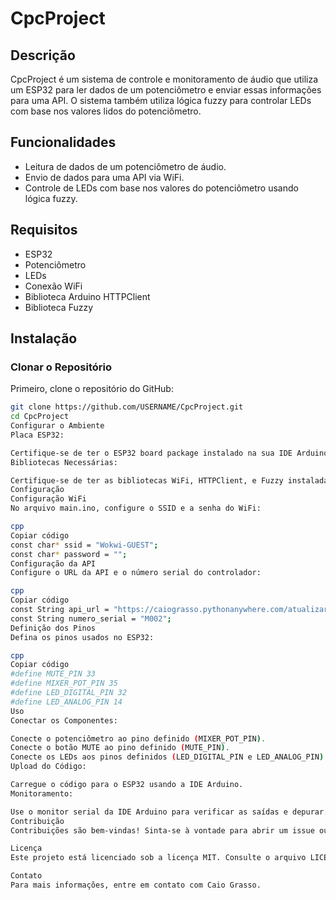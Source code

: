 # CpcProject

## Descrição

CpcProject é um sistema de controle e monitoramento de áudio que utiliza um ESP32 para ler dados de um potenciômetro e enviar essas informações para uma API. O sistema também utiliza lógica fuzzy para controlar LEDs com base nos valores lidos do potenciômetro.

## Funcionalidades

- Leitura de dados de um potenciômetro de áudio.
- Envio de dados para uma API via WiFi.
- Controle de LEDs com base nos valores do potenciômetro usando lógica fuzzy.

## Requisitos

- ESP32
- Potenciômetro
- LEDs
- Conexão WiFi
- Biblioteca Arduino HTTPClient
- Biblioteca Fuzzy

## Instalação

### Clonar o Repositório

Primeiro, clone o repositório do GitHub:

```bash
git clone https://github.com/USERNAME/CpcProject.git
cd CpcProject
Configurar o Ambiente
Placa ESP32:

Certifique-se de ter o ESP32 board package instalado na sua IDE Arduino.
Bibliotecas Necessárias:

Certifique-se de ter as bibliotecas WiFi, HTTPClient, e Fuzzy instaladas na sua IDE Arduino.
Configuração
Configuração WiFi
No arquivo main.ino, configure o SSID e a senha do WiFi:

cpp
Copiar código
const char* ssid = "Wokwi-GUEST";
const char* password = "";
Configuração da API
Configure o URL da API e o número serial do controlador:

cpp
Copiar código
const String api_url = "https://caiograsso.pythonanywhere.com/atualizar_dados/";
const String numero_serial = "M002";
Definição dos Pinos
Defina os pinos usados no ESP32:

cpp
Copiar código
#define MUTE_PIN 33            
#define MIXER_POT_PIN 35       
#define LED_DIGITAL_PIN 32     
#define LED_ANALOG_PIN 14     
Uso
Conectar os Componentes:

Conecte o potenciômetro ao pino definido (MIXER_POT_PIN).
Conecte o botão MUTE ao pino definido (MUTE_PIN).
Conecte os LEDs aos pinos definidos (LED_DIGITAL_PIN e LED_ANALOG_PIN).
Upload do Código:

Carregue o código para o ESP32 usando a IDE Arduino.
Monitoramento:

Use o monitor serial da IDE Arduino para verificar as saídas e depurar.
Contribuição
Contribuições são bem-vindas! Sinta-se à vontade para abrir um issue ou enviar um pull request.

Licença
Este projeto está licenciado sob a licença MIT. Consulte o arquivo LICENSE para mais detalhes.

Contato
Para mais informações, entre em contato com Caio Grasso.
